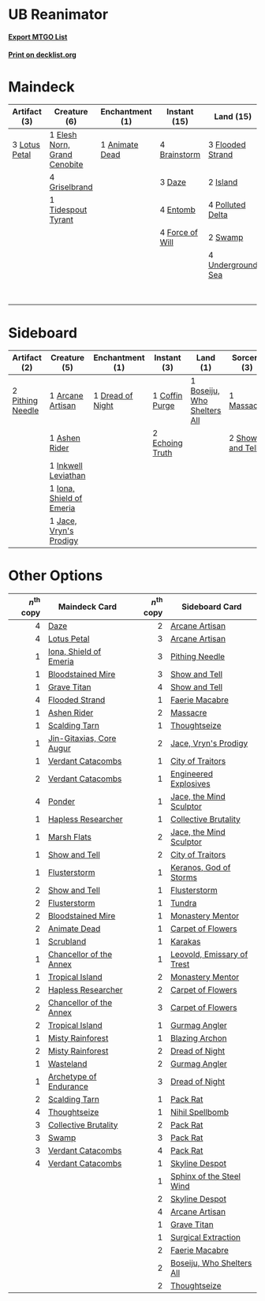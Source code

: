 # UB Reanimator

#### [Export MTGO List](../collection/UB%20Reanimator/UB%20Reanimator.txt)
#### [Print on decklist.org](http://decklist.org/?deckmain=1%09Animate%20Dead%0A4%09Brainstorm%0A4%09Careful%20Study%0A2%09Collective%20Brutality%0A3%09Daze%0A1%09Elesh%20Norn,%20Grand%20Cenobite%0A4%09Entomb%0A4%09Exhume%0A3%09Flooded%20Strand%0A4%09Force%20of%20Will%0A4%09Griselbrand%0A2%09Island%0A3%09Lotus%20Petal%0A4%09Polluted%20Delta%0A3%09Ponder%0A4%09Reanimate%0A2%09Swamp%0A3%09Thoughtseize%0A1%09Tidespout%20Tyrant%0A4%09Underground%20Sea&deckside=1%09Arcane%20Artisan%0A1%09Ashen%20Rider%0A1%09Boseiju,%20Who%20Shelters%20All%0A1%09Coffin%20Purge%0A1%09Dread%20of%20Night%0A2%09Echoing%20Truth%0A1%09Inkwell%20Leviathan%0A1%09Iona,%20Shield%20of%20Emeria%0A1%09Jace,%20Vryn's%20Prodigy%0A1%09Massacre%0A2%09Pithing%20Needle%0A2%09Show%20and%20Tell)
# Maindeck

|                                      Artifact (3)                                      |                                             Creature (6)                                              |                                     Enchantment (1)                                     |                                       Instant (15)                                       |                                         Land (15)                                          |                                          Sorcery (20)                                           |
|----------------------------------------------------------------------------------------|-------------------------------------------------------------------------------------------------------|-----------------------------------------------------------------------------------------|------------------------------------------------------------------------------------------|--------------------------------------------------------------------------------------------|-------------------------------------------------------------------------------------------------|
|3 [Lotus Petal](http://gatherer.wizards.com/Pages/Card/Details.aspx?multiverseid=420602)|1 [Elesh Norn, Grand Cenobite](http://gatherer.wizards.com/Pages/Card/Details.aspx?multiverseid=397880)|1 [Animate Dead](http://gatherer.wizards.com/Pages/Card/Details.aspx?multiverseid=265167)|4 [Brainstorm](http://gatherer.wizards.com/Pages/Card/Details.aspx?multiverseid=382871)   |3 [Flooded Strand](http://gatherer.wizards.com/Pages/Card/Details.aspx?multiverseid=405098) |4 [Careful Study](http://gatherer.wizards.com/Pages/Card/Details.aspx?multiverseid=29727)        |
|                                                                                        |4 [Griselbrand](http://gatherer.wizards.com/Pages/Card/Details.aspx?multiverseid=425897)               |                                                                                         |3 [Daze](http://gatherer.wizards.com/Pages/Card/Details.aspx?multiverseid=413586)         |2 [Island](http://gatherer.wizards.com/Pages/Card/Details.aspx?multiverseid=439602)         |2 [Collective Brutality](http://gatherer.wizards.com/Pages/Card/Details.aspx?multiverseid=414380)|
|                                                                                        |1 [Tidespout Tyrant](http://gatherer.wizards.com/Pages/Card/Details.aspx?multiverseid=107408)          |                                                                                         |4 [Entomb](http://gatherer.wizards.com/Pages/Card/Details.aspx?multiverseid=270456)       |4 [Polluted Delta](http://gatherer.wizards.com/Pages/Card/Details.aspx?multiverseid=405104) |4 [Exhume](http://gatherer.wizards.com/Pages/Card/Details.aspx?multiverseid=270462)              |
|                                                                                        |                                                                                                       |                                                                                         |4 [Force of Will](http://gatherer.wizards.com/Pages/Card/Details.aspx?multiverseid=382943)|2 [Swamp](http://gatherer.wizards.com/Pages/Card/Details.aspx?multiverseid=439603)          |3 [Ponder](http://gatherer.wizards.com/Pages/Card/Details.aspx?multiverseid=244313)              |
|                                                                                        |                                                                                                       |                                                                                         |                                                                                          |4 [Underground Sea](http://gatherer.wizards.com/Pages/Card/Details.aspx?multiverseid=383142)|4 [Reanimate](http://gatherer.wizards.com/Pages/Card/Details.aspx?multiverseid=270452)           |
|                                                                                        |                                                                                                       |                                                                                         |                                                                                          |                                                                                            |3 [Thoughtseize](http://gatherer.wizards.com/Pages/Card/Details.aspx?multiverseid=438676)        |


# Sideboard

|                                       Artifact (2)                                        |                                           Creature (5)                                            |                                     Enchantment (1)                                     |                                       Instant (3)                                        |                                               Land (1)                                               |                                       Sorcery (3)                                        |
|-------------------------------------------------------------------------------------------|---------------------------------------------------------------------------------------------------|-----------------------------------------------------------------------------------------|------------------------------------------------------------------------------------------|------------------------------------------------------------------------------------------------------|------------------------------------------------------------------------------------------|
|2 [Pithing Needle](http://gatherer.wizards.com/Pages/Card/Details.aspx?multiverseid=425815)|1 [Arcane Artisan](http://gatherer.wizards.com/Pages/Card/Details.aspx?multiverseid=446001)        |1 [Dread of Night](http://gatherer.wizards.com/Pages/Card/Details.aspx?multiverseid=4658)|1 [Coffin Purge](http://gatherer.wizards.com/Pages/Card/Details.aspx?multiverseid=30762)  |1 [Boseiju, Who Shelters All](http://gatherer.wizards.com/Pages/Card/Details.aspx?multiverseid=291507)|1 [Massacre](http://gatherer.wizards.com/Pages/Card/Details.aspx?multiverseid=21324)      |
|                                                                                           |1 [Ashen Rider](http://gatherer.wizards.com/Pages/Card/Details.aspx?multiverseid=373689)           |                                                                                         |2 [Echoing Truth](http://gatherer.wizards.com/Pages/Card/Details.aspx?multiverseid=370394)|                                                                                                      |2 [Show and Tell](http://gatherer.wizards.com/Pages/Card/Details.aspx?multiverseid=416878)|
|                                                                                           |1 [Inkwell Leviathan](http://gatherer.wizards.com/Pages/Card/Details.aspx?multiverseid=270447)     |                                                                                         |                                                                                          |                                                                                                      |                                                                                          |
|                                                                                           |1 [Iona, Shield of Emeria](http://gatherer.wizards.com/Pages/Card/Details.aspx?multiverseid=397800)|                                                                                         |                                                                                          |                                                                                                      |                                                                                          |
|                                                                                           |1 [Jace, Vryn's Prodigy](http://gatherer.wizards.com/Pages/Card/Details.aspx?multiverseid=439335)  |                                                                                         |                                                                                          |                                                                                                      |                                                                                          |


# Other Options

|*n*<sup>th</sup> copy|                                           Maindeck Card                                           |*n*<sup>th</sup> copy|                                           Sideboard Card                                            |
|--------------------:|---------------------------------------------------------------------------------------------------|--------------------:|-----------------------------------------------------------------------------------------------------|
|                    4|[Daze](http://gatherer.wizards.com/Pages/Card/Details.aspx?multiverseid=413586)                    |                    2|[Arcane Artisan](http://gatherer.wizards.com/Pages/Card/Details.aspx?multiverseid=446001)            |
|                    4|[Lotus Petal](http://gatherer.wizards.com/Pages/Card/Details.aspx?multiverseid=420602)             |                    3|[Arcane Artisan](http://gatherer.wizards.com/Pages/Card/Details.aspx?multiverseid=446001)            |
|                    1|[Iona, Shield of Emeria](http://gatherer.wizards.com/Pages/Card/Details.aspx?multiverseid=397800)  |                    3|[Pithing Needle](http://gatherer.wizards.com/Pages/Card/Details.aspx?multiverseid=425815)            |
|                    1|[Bloodstained Mire](http://gatherer.wizards.com/Pages/Card/Details.aspx?multiverseid=405094)       |                    3|[Show and Tell](http://gatherer.wizards.com/Pages/Card/Details.aspx?multiverseid=416878)             |
|                    1|[Grave Titan](http://gatherer.wizards.com/Pages/Card/Details.aspx?multiverseid=389540)             |                    4|[Show and Tell](http://gatherer.wizards.com/Pages/Card/Details.aspx?multiverseid=416878)             |
|                    4|[Flooded Strand](http://gatherer.wizards.com/Pages/Card/Details.aspx?multiverseid=405098)          |                    1|[Faerie Macabre](http://gatherer.wizards.com/Pages/Card/Details.aspx?multiverseid=370410)            |
|                    1|[Ashen Rider](http://gatherer.wizards.com/Pages/Card/Details.aspx?multiverseid=373689)             |                    2|[Massacre](http://gatherer.wizards.com/Pages/Card/Details.aspx?multiverseid=21324)                   |
|                    1|[Scalding Tarn](http://gatherer.wizards.com/Pages/Card/Details.aspx?multiverseid=426069)           |                    1|[Thoughtseize](http://gatherer.wizards.com/Pages/Card/Details.aspx?multiverseid=438676)              |
|                    1|[Jin-Gitaxias, Core Augur](http://gatherer.wizards.com/Pages/Card/Details.aspx?multiverseid=438628)|                    2|[Jace, Vryn's Prodigy](http://gatherer.wizards.com/Pages/Card/Details.aspx?multiverseid=439335)      |
|                    1|[Verdant Catacombs](http://gatherer.wizards.com/Pages/Card/Details.aspx?multiverseid=426074)       |                    1|[City of Traitors](http://gatherer.wizards.com/Pages/Card/Details.aspx?multiverseid=397543)          |
|                    2|[Verdant Catacombs](http://gatherer.wizards.com/Pages/Card/Details.aspx?multiverseid=426074)       |                    1|[Engineered Explosives](http://gatherer.wizards.com/Pages/Card/Details.aspx?multiverseid=370549)     |
|                    4|[Ponder](http://gatherer.wizards.com/Pages/Card/Details.aspx?multiverseid=244313)                  |                    1|[Jace, the Mind Sculptor](http://gatherer.wizards.com/Pages/Card/Details.aspx?multiverseid=382979)   |
|                    1|[Hapless Researcher](http://gatherer.wizards.com/Pages/Card/Details.aspx?multiverseid=36115)       |                    1|[Collective Brutality](http://gatherer.wizards.com/Pages/Card/Details.aspx?multiverseid=414380)      |
|                    1|[Marsh Flats](http://gatherer.wizards.com/Pages/Card/Details.aspx?multiverseid=426064)             |                    2|[Jace, the Mind Sculptor](http://gatherer.wizards.com/Pages/Card/Details.aspx?multiverseid=382979)   |
|                    1|[Show and Tell](http://gatherer.wizards.com/Pages/Card/Details.aspx?multiverseid=416878)           |                    2|[City of Traitors](http://gatherer.wizards.com/Pages/Card/Details.aspx?multiverseid=397543)          |
|                    1|[Flusterstorm](http://gatherer.wizards.com/Pages/Card/Details.aspx?multiverseid=382942)            |                    1|[Keranos, God of Storms](http://gatherer.wizards.com/Pages/Card/Details.aspx?multiverseid=380442)    |
|                    2|[Show and Tell](http://gatherer.wizards.com/Pages/Card/Details.aspx?multiverseid=416878)           |                    1|[Flusterstorm](http://gatherer.wizards.com/Pages/Card/Details.aspx?multiverseid=382942)              |
|                    2|[Flusterstorm](http://gatherer.wizards.com/Pages/Card/Details.aspx?multiverseid=382942)            |                    1|[Tundra](http://gatherer.wizards.com/Pages/Card/Details.aspx?multiverseid=383139)                    |
|                    2|[Bloodstained Mire](http://gatherer.wizards.com/Pages/Card/Details.aspx?multiverseid=405094)       |                    1|[Monastery Mentor](http://gatherer.wizards.com/Pages/Card/Details.aspx?multiverseid=391883)          |
|                    2|[Animate Dead](http://gatherer.wizards.com/Pages/Card/Details.aspx?multiverseid=265167)            |                    1|[Carpet of Flowers](http://gatherer.wizards.com/Pages/Card/Details.aspx?multiverseid=5858)           |
|                    1|[Scrubland](http://gatherer.wizards.com/Pages/Card/Details.aspx?multiverseid=383083)               |                    1|[Karakas](http://gatherer.wizards.com/Pages/Card/Details.aspx?multiverseid=201198)                   |
|                    1|[Chancellor of the Annex](http://gatherer.wizards.com/Pages/Card/Details.aspx?multiverseid=218083) |                    1|[Leovold, Emissary of Trest](http://gatherer.wizards.com/Pages/Card/Details.aspx?multiverseid=416834)|
|                    1|[Tropical Island](http://gatherer.wizards.com/Pages/Card/Details.aspx?multiverseid=383138)         |                    2|[Monastery Mentor](http://gatherer.wizards.com/Pages/Card/Details.aspx?multiverseid=391883)          |
|                    2|[Hapless Researcher](http://gatherer.wizards.com/Pages/Card/Details.aspx?multiverseid=36115)       |                    2|[Carpet of Flowers](http://gatherer.wizards.com/Pages/Card/Details.aspx?multiverseid=5858)           |
|                    2|[Chancellor of the Annex](http://gatherer.wizards.com/Pages/Card/Details.aspx?multiverseid=218083) |                    3|[Carpet of Flowers](http://gatherer.wizards.com/Pages/Card/Details.aspx?multiverseid=5858)           |
|                    2|[Tropical Island](http://gatherer.wizards.com/Pages/Card/Details.aspx?multiverseid=383138)         |                    1|[Gurmag Angler](http://gatherer.wizards.com/Pages/Card/Details.aspx?multiverseid=391850)             |
|                    1|[Misty Rainforest](http://gatherer.wizards.com/Pages/Card/Details.aspx?multiverseid=426065)        |                    1|[Blazing Archon](http://gatherer.wizards.com/Pages/Card/Details.aspx?multiverseid=270449)            |
|                    2|[Misty Rainforest](http://gatherer.wizards.com/Pages/Card/Details.aspx?multiverseid=426065)        |                    2|[Dread of Night](http://gatherer.wizards.com/Pages/Card/Details.aspx?multiverseid=4658)              |
|                    1|[Wasteland](http://gatherer.wizards.com/Pages/Card/Details.aspx?multiverseid=413790)               |                    2|[Gurmag Angler](http://gatherer.wizards.com/Pages/Card/Details.aspx?multiverseid=391850)             |
|                    1|[Archetype of Endurance](http://gatherer.wizards.com/Pages/Card/Details.aspx?multiverseid=378488)  |                    3|[Dread of Night](http://gatherer.wizards.com/Pages/Card/Details.aspx?multiverseid=4658)              |
|                    2|[Scalding Tarn](http://gatherer.wizards.com/Pages/Card/Details.aspx?multiverseid=426069)           |                    1|[Pack Rat](http://gatherer.wizards.com/Pages/Card/Details.aspx?multiverseid=253624)                  |
|                    4|[Thoughtseize](http://gatherer.wizards.com/Pages/Card/Details.aspx?multiverseid=438676)            |                    1|[Nihil Spellbomb](http://gatherer.wizards.com/Pages/Card/Details.aspx?multiverseid=442215)           |
|                    3|[Collective Brutality](http://gatherer.wizards.com/Pages/Card/Details.aspx?multiverseid=414380)    |                    2|[Pack Rat](http://gatherer.wizards.com/Pages/Card/Details.aspx?multiverseid=253624)                  |
|                    3|[Swamp](http://gatherer.wizards.com/Pages/Card/Details.aspx?multiverseid=439603)                   |                    3|[Pack Rat](http://gatherer.wizards.com/Pages/Card/Details.aspx?multiverseid=253624)                  |
|                    3|[Verdant Catacombs](http://gatherer.wizards.com/Pages/Card/Details.aspx?multiverseid=426074)       |                    4|[Pack Rat](http://gatherer.wizards.com/Pages/Card/Details.aspx?multiverseid=253624)                  |
|                    4|[Verdant Catacombs](http://gatherer.wizards.com/Pages/Card/Details.aspx?multiverseid=426074)       |                    1|[Skyline Despot](http://gatherer.wizards.com/Pages/Card/Details.aspx?multiverseid=416814)            |
|                     |                                                                                                   |                    1|[Sphinx of the Steel Wind](http://gatherer.wizards.com/Pages/Card/Details.aspx?multiverseid=270446)  |
|                     |                                                                                                   |                    2|[Skyline Despot](http://gatherer.wizards.com/Pages/Card/Details.aspx?multiverseid=416814)            |
|                     |                                                                                                   |                    4|[Arcane Artisan](http://gatherer.wizards.com/Pages/Card/Details.aspx?multiverseid=446001)            |
|                     |                                                                                                   |                    1|[Grave Titan](http://gatherer.wizards.com/Pages/Card/Details.aspx?multiverseid=389540)               |
|                     |                                                                                                   |                    1|[Surgical Extraction](http://gatherer.wizards.com/Pages/Card/Details.aspx?multiverseid=397706)       |
|                     |                                                                                                   |                    2|[Faerie Macabre](http://gatherer.wizards.com/Pages/Card/Details.aspx?multiverseid=370410)            |
|                     |                                                                                                   |                    2|[Boseiju, Who Shelters All](http://gatherer.wizards.com/Pages/Card/Details.aspx?multiverseid=291507) |
|                     |                                                                                                   |                    2|[Thoughtseize](http://gatherer.wizards.com/Pages/Card/Details.aspx?multiverseid=438676)              |

